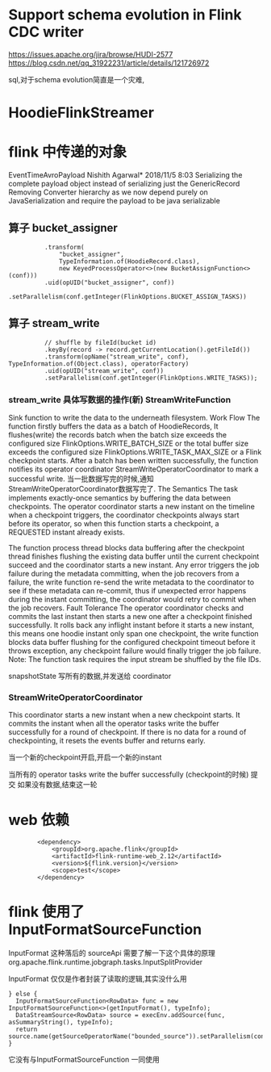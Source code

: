 # Support schema evolution in Flink CDC writer
https://issues.apache.org/jira/browse/HUDI-2577
https://blog.csdn.net/qq_31922231/article/details/121726972

sql,对于schema evolution简直是一个灾难,

# HoodieFlinkStreamer
# flink 中传递的对象
EventTimeAvroPayload
Nishith Agarwal* 2018/11/5 8:03 Serializing the complete payload object instead of serializing just the GenericRecord Removing Converter hierarchy as we now depend purely on JavaSerialization and require the payload to be java serializable
## 算子 bucket_assigner
```
          .transform(
              "bucket_assigner",
              TypeInformation.of(HoodieRecord.class),
              new KeyedProcessOperator<>(new BucketAssignFunction<>(conf)))
          .uid(opUID("bucket_assigner", conf))
          .setParallelism(conf.getInteger(FlinkOptions.BUCKET_ASSIGN_TASKS))
```
## 算子 stream_write
```
          // shuffle by fileId(bucket id)
          .keyBy(record -> record.getCurrentLocation().getFileId())
          .transform(opName("stream_write", conf), TypeInformation.of(Object.class), operatorFactory)
          .uid(opUID("stream_write", conf))
          .setParallelism(conf.getInteger(FlinkOptions.WRITE_TASKS));
```


###  stream_write 具体写数据的操作(新) StreamWriteFunction
Sink function to write the data to the underneath filesystem.
Work Flow
The function firstly buffers the data as a batch of HoodieRecords, It flushes(write) the records batch when the batch size exceeds the configured size FlinkOptions.WRITE_BATCH_SIZE or the total buffer size exceeds the configured size FlinkOptions.WRITE_TASK_MAX_SIZE or a Flink checkpoint starts. After a batch has been written successfully, 
the function notifies its operator coordinator StreamWriteOperatorCoordinator to mark a successful write.
当一批数据写完的时候,通知StreamWriteOperatorCoordinator数据写完了.
The Semantics
The task implements exactly-once semantics by buffering the data between checkpoints. The operator coordinator starts a new instant on the timeline when a checkpoint triggers, the coordinator checkpoints always start before its operator, so when this function starts a checkpoint, a REQUESTED instant already exists.

The function process thread blocks data buffering after the checkpoint thread finishes flushing the existing data buffer until the current checkpoint succeed and the coordinator starts a new instant. Any error triggers the job failure during the metadata committing, when the job recovers from a failure, the write function re-send the write metadata to the coordinator to see if these metadata can re-commit, thus if unexpected error happens during the instant committing, the coordinator would retry to commit when the job recovers.
Fault Tolerance
The operator coordinator checks and commits the last instant then starts a new one after a checkpoint finished successfully. It rolls back any inflight instant before it starts a new instant, this means one hoodie instant only span one checkpoint, the write function blocks data buffer flushing for the configured checkpoint timeout before it throws exception, any checkpoint failure would finally trigger the job failure.
Note: The function task requires the input stream be shuffled by the file IDs.

snapshotState 写所有的数据,并发送给 coordinator 

### StreamWriteOperatorCoordinator
This coordinator starts a new instant when a new checkpoint starts. 
It commits the instant when all the operator tasks write the buffer successfully for a round of checkpoint.
If there is no data for a round of checkpointing, it resets the events buffer and returns early.

当一个新的checkpoint开启,开启一个新的instant




当所有的 operator tasks write the buffer successfully (checkpoint的时候) 提交
如果没有数据,结束这一轮

# web 依赖
```
        <dependency>
            <groupId>org.apache.flink</groupId>
            <artifactId>flink-runtime-web_2.12</artifactId>
            <version>${flink.version}</version>
            <scope>test</scope>
        </dependency>
```

# flink 使用了 InputFormatSourceFunction
InputFormat 这种落后的 sourceApi
需要了解一下这个具体的原理 
org.apache.flink.runtime.jobgraph.tasks.InputSplitProvider

InputFormat 仅仅是作者封装了读取的逻辑,其实没什么用

```
} else {
  InputFormatSourceFunction<RowData> func = new InputFormatSourceFunction<>(getInputFormat(), typeInfo);
  DataStreamSource<RowData> source = execEnv.addSource(func, asSummaryString(), typeInfo);
  return source.name(getSourceOperatorName("bounded_source")).setParallelism(conf.getInteger(FlinkOptions.READ_TASKS));
}
```
它没有与InputFormatSourceFunction 一同使用